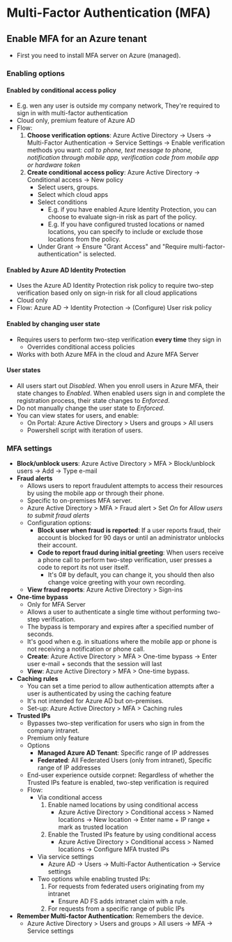 # Multi-Factor Authentication (MFA)

## Enable MFA for an Azure tenant

- First you need to install MFA server on Azure (managed).

### Enabling options

#### Enabled by conditional access policy

- E.g. wen any user is outside my company network, They're required to sign in with multi-factor authentication
- Cloud only, premium feature of Azure AD
- Flow:
  1. **Choose verification options**: Azure Active Directory -> Users -> Multi-Factor Authentication -> Service Settings -> Enable verification methods you want: *call to phone, text message to phone, notification through mobile app, verification code from mobile app or hardware token*
  2. **Create conditional access policy**: Azure Active Directory -> Conditional access -> New policy
     - Select users, groups.
     - Select which cloud apps
     - Select conditions
       - E.g. if you have enabled Azure Identity Protection, you can choose to evaluate sign-in risk as part of the policy.
       - E.g.  If you have configured trusted locations or named locations, you can specify to include or exclude those locations from the policy.
     - Under Grant -> Ensure "Grant Access" and "Require multi-factor-authentication" is selected.

#### Enabled by Azure AD Identity Protection

- Uses the Azure AD Identity Protection risk policy to require two-step verification based only on sign-in risk for all cloud applications
- Cloud only
- Flow: Azure AD -> Identity Protection -> (Configure) User risk policy

#### Enabled by changing user state

- Requires users to perform two-step verification **every time** they sign in
  - Overrides conditional access policies
- Works with both Azure MFA in the cloud and Azure MFA Server

#### User states

- All users start out *Disabled*. When you enroll users in Azure MFA, their state changes to *Enabled*. When enabled users sign in and complete the registration process, their state changes to *Enforced*.
- Do not manually change the user state to *Enforced*.
- You can view states for users, and enable:
  - On Portal: Azure Active Directory > Users and groups > All users
  - Powershell script with iteration of users.

### MFA settings

- **Block/unblock users**: Azure Active Directory > MFA > Block/unblock users -> Add -> Type e-mail
- **Fraud alerts**
  - Allows users to report fraudulent attempts to access their resources by using the mobile app or through their phone.
  - Specific to on-premises MFA server.
  - Azure Active Directory > MFA > Fraud alert > Set *On* for *Allow users to submit fraud alerts*
  - Configuration options:
    - **Block user when fraud is reported**: If a user reports fraud, their account is blocked for 90 days or until an administrator unblocks their account.
    - **Code to report fraud during initial greeting**: When users receive a phone call to perform two-step verification, user presses a code to report its not user itself.
      - It's 0# by default, you can change it, you should then also change voice greeting with your own recording.
  - **View fraud reports**: Azure Active Directory > Sign-ins
- **One-time bypass**
  - Only for MFA Server
  - Allows a user to authenticate a single time without performing two-step verification.
  - The bypass is temporary and expires after a specified number of seconds.
  - It's good when e.g. in situations where the mobile app or phone is not receiving a notification or phone call.
  - **Create**: Azure Active Directory > MFA > One-time bypass -> Enter user e-mail + seconds that the session will last
  - **View**: Azure Active Directory > MFA > One-time bypass.
- **Caching rules**
  - You can set a time period to allow authentication attempts after a user is authenticated by using the caching feature
  - It's not intended for Azure AD but on-premises.
  - Set-up: Azure Active Directory > MFA > Caching rules
- **Trusted IPs**
  - Bypasses two-step verification for users who sign in from the company intranet.
  - Premium only feature
  - Options
    - **Managed Azure AD Tenant**: Specific range of IP addresses
    - **Federated**: All Federated Users (only from intranet), Specific range of IP addresses
  - End-user experience outside corpnet: Regardless of whether the Trusted IPs feature is enabled, two-step verification is required
  - Flow:
    - Via conditional access
      1. Enable named locations by using conditional access
         - Azure Active Directory > Conditional access > Named locations -> New location -> Enter name + IP range + mark as trusted location
      2. Enable the Trusted IPs feature by using conditional access
         - Azure Active Directory > Conditional access > Named locations -> Configure MFA trusted IPs
    - Via service settings
      - Azure AD -> Users -> Multi-Factor Authentication -> Service settings
    - Two options while enabling trusted IPs:
      1. For requests from federated users originating from my intranet
         - Ensure AD FS adds intranet claim with a rule.
      2. For requests from a specific range of public IPs
- **Remember Multi-factor Authentication**: Remembers the device.
  - Azure Active Directory > Users and groups > All users -> MFA -> Service settings

